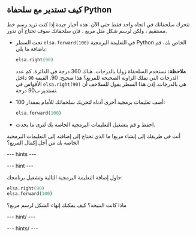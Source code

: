 ## كيف تستدير مع سلحفاة Python

تتحرك سلحفاتك في اتجاه واحد فقط حتى الآن. هذه أخبار جيدة إذا كنت تريد رسم خط مستقيم ، ولكن لرسم شكل مثل مربع ، فإن سلحفاتك سوف تحتاج أن تدور.

- تحت السطر `elsa.forward(100)` في التعليمة البرمجية Python الخاص بك، قم باضافة ما يلي:
    
    ```python
    elsa.right(90)
    ```
    
    **ملاحظة:** تستخدم السلحفاة زوايا بالدرجات. هناك 360 درجة في الدائرة. كم عدد الدرجات التي تملك الزاوية الصحيحة للمربع؟ هذا صحيح: 90. القيمة `90` داخل الأقواس في `elsa.right(90)` هي بالدرجات. إذن هذا السطر يقول للسلاحف أن تستدير ب90 درجة.

- أضف تعليمات برمجية أخرى أدناه لتحريك سلحفاتك للأمام بمقدار 100:
    
    ```python
    elsa.forward(100)
    ```

- احفظ و قم بتشغيل التعليمات البرمجية الخاصة بك لترى ما يحدث.

أنت في طريقك إلى إنشاء مربع! ما الذي تحتاج إلى إضافته إلى التعليمات البرمجية الخاصة بك من أجل إكمال المربع؟

--- hints ---


--- hint ---

حاول إضافة التعليمة البرمجية التالية وتشغيل برنامجك:

```python
elsa.right(90)
elsa.forward(100)
```

ماذا كانت النتيجة؟ كيف يمكنك إنهاء الشكل لرسم مربع؟

--- hint/ ---

--- hints/ ---
